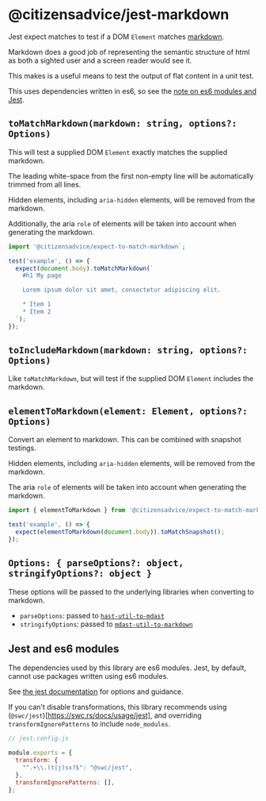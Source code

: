 # @citizensadvice/jest-markdown

Jest expect matches to test if a DOM `Element` matches [markdown](https://www.markdownguide.org/basic-syntax/).

Markdown does a good job of representing the semantic structure of html as
both a sighted user and a screen reader would see it.

This makes is a useful means to test the output of flat content in a unit test.

This uses dependencies written in es6, so see the [note on es6 modules and Jest](#jest-and-es6-modules).

## `toMatchMarkdown(markdown: string, options?: Options)`

This will test a supplied DOM `Element` exactly matches the supplied markdown.

The leading white-space from the first non-empty line will be automatically trimmed from all lines.

Hidden elements, including `aria-hidden` elements, will be removed from the markdown.

Additionally, the aria `role` of elements will be taken into account when generating the markdown.

```js
import '@citizensadvice/expect-to-match-markdown`;

test('example', () => {
  expect(document.body).toMatchMarkdown(`
    #h1 My page

    Lorem ipsum dolor sit amet, consectetur adipiscing elit.

    * Item 1
    * Item 2
  `);
});
```

## `toIncludeMarkdown(markdown: string, options?: Options)`

Like `toMatchMarkdown`, but will test if the supplied DOM `Element` includes the markdown.

## `elementToMarkdown(element: Element, options?: Options)`

Convert an element to markdown. This can be combined with snapshot testings.

Hidden elements, including `aria-hidden` elements, will be removed from the markdown.

The aria `role` of elements will be taken into account when generating the markdown.

```js
import { elementToMarkdown } from '@citizensadvice/expect-to-match-markdown`;

test('example', () => {
  expect(elementToMarkdown(document.body)).toMatchSnapshot();
});
```

## `Options: { parseOptions?: object, stringifyOptions?: object }`

These options will be passed to the underlying libraries when converting to markdown.

- `parseOptions`: passed to [`hast-util-to-mdast`](https://github.com/syntax-tree/hast-util-to-mdast)
- `stringifyOptions`: passed to [`mdast-util-to-markdown`](https://github.com/syntax-tree/mdast-util-to-markdown)

## Jest and es6 modules

The dependencies used by this library are es6 modules.  Jest, by default, cannot use packages written using es6 modules.

See [the jest documentation](https://jestjs.io/docs/ecmascript-modules) for options and guidance.

If you can't disable transformations, this library recommends using (`@swc/jest`)[https://swc.rs/docs/usage/jest],
and overriding `transformIgnorePatterns` to include `node_modules`.

```js
// jest.config.js

module.exports = {
  transform: {
    "^.+\\.(t|j)sx?$": "@swc/jest",
  },
  transformIgnorePatterns: [],
};
```
